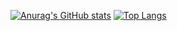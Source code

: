 

[![Anurag's GitHub stats](https://github-readme-stats.vercel.app/api?username=wangmanlex&show_icons=true&theme=dark)](https://github.com/anuraghazra/github-readme-stats) 
[![Top Langs](https://github-readme-stats.vercel.app/api/top-langs/?username=wangmanlex&layout=compact&theme=dark)](https://github.com/anuraghazra/github-readme-stats)
